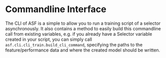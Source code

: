 # Commandline Interface

The CLI of ASF is a simple to allow you to run a training script of a selector asynchronously. It also contains a method to easily build this commandline call from existing variables, e.g. if you already have a Selector variable created in your script, you can simply call `asf.cli.cli_train.build_cli_command`, specifying the paths to the feature/performance data and where the created model should be written.
